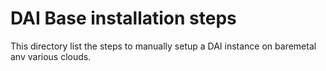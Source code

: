 DAI Base installation steps
===========================

This directory list the steps to manually setup a DAI instance on baremetal anv various clouds.